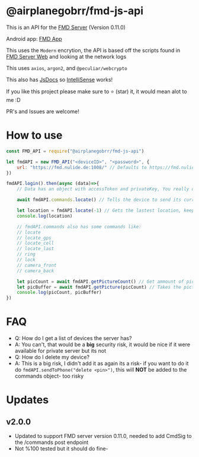 # @airplanegobrr/fmd-js-api

This is an API for the [FMD Server](https://gitlab.com/fmd-foss/fmd-server) (Version 0.11.0)

Android app: [FMD App](https://gitlab.com/fmd-foss/fmd-android)

This uses the `Modern` encrytion, the API is based off the scripts found in [FMD Server Web](https://gitlab.com/fmd-foss/fmd-server) and looking at the network logs

This uses `axios`, `argon2`, and `@peculiar/webcrypto`

This also has [JsDocs](fmd-api.js#L6) so [IntelliSense](https://code.visualstudio.com/docs/editor/intellisense) works!

If you like this project please make sure to :star: (star) it, it would mean alot to me :D

PR's and Issues are welcome!

# How to use

```js
const FMD_API = require("@airplanegobrr/fmd-js-api")

let fmdAPI = new FMD_API("<deviceID>", "<password>", {
    url: "https://fmd.nulide.de:1008/" // Defaults to https://fmd.nulide.de:1008/ if none is supplied
})

fmdAPI.login().then(async (data)=>{
    // Data has an object with accessToken and privateKey, You really dont need to use these but it's nice to have incase

    await fmdAPI.commands.locate() // Tells the device to send its current location to the server, might take awhile for the device to send its loction back to the server.

    let location = fmdAPI.locate(-1) // Gets the lastest location, keep in mind this will NOT ask for the device for its current location, it asks the server what the last location the device sent to the server!
    console.log(location)

    // fmdAPI.commands also has some commands like:
    // locate
    // locate_gps
    // locate_cell
    // locate_last
    // ring
    // lock
    // camera_front
    // camera_back

    let picCount = await fmdAPI.getPictureCount() // Get ammount of pictures the server has
    let picBuffer = await fmdAPI.getPicture(picCount) // Takes the picture index (biggest number == lastest)
    console.log(picCount, picBuffer)
})
```

# FAQ

- Q: How do I get a list of devices the server has?
- A: You can't, that would be a **big** security risk, it would be nice if it were available for private server but its not
- Q: How do I delete my device?
- A: This is a big risk, I didn't add it as again its a risk- if you want to do it do `fmdAPI.sendToPhone("delete <pin>")`, this will **NOT** be added to the commands object- too risky

# Updates

## v2.0.0

- Updated to support FMD server version 0.11.0, needed to add CmdSig to the /commands post endpoint
- Not %100 tested but it should do fine-